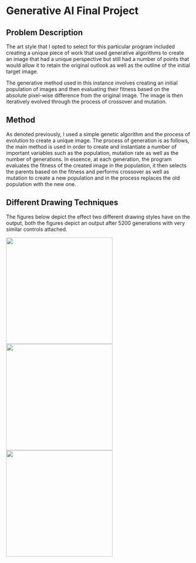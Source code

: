 # Generative AI Final Project 

## Problem Description


The art style that I opted to select for this particular program included creating a unique piece of work that used generative algorithms to create an image that had a unique perspective but still had a number of points that would allow it to retain the original outlook as well as the outline of the initial target image.

The generative method used in this instance involves creating an initial population of images and then evaluating their fitness based on the absolute pixel-wise difference from the original image. The image is then iteratively evolved through the process of crossover and mutation.

## Method

As denoted previously, I used a simple genetic algorithm and the process of evolution to create a unique image. The process of generation is as follows, the main method is used in order to create and instantiate a number of important variables such as the population, mutation rate as well as the number of generations. In essence, at each generation, the program evaluates the fitness of the created image in the population, it then selects the parents based on the fitness and performs crossover as well as mutation to create a new population and in the process replaces the old population with the new one.

## Different Drawing Techniques

The figures below depict the effect two different drawing styles have on the output, both the figures depict an output after 5200 generations with very similar controls attached. 

<img src="https://github.com/anjanak13/GenerativeAI/assets/102757443/0a4b3ff3-d59f-4f69-a13d-0da1050f2941" width="290">

<img src="https://github.com/anjanak13/GenerativeAI/assets/102757443/53115157-a4fe-42d2-a029-d0eb7a288b0b" width="290">

<img src="https://github.com/anjanak13/GenerativeAI/assets/102757443/ca85fbe3-6e25-4b0e-bbe0-237b366aad00" width="290">
